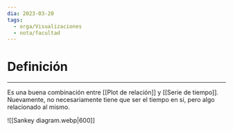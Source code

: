 ```yaml
---
dia: 2023-03-20
tags:
  - orga/Visualizaciones
  - nota/facultad
---
```

# Definición
---
Es una buena combinación entre [[Plot de relación]] y [[Serie de tiempo]]. Nuevamente, no necesariamente tiene que ser el tiempo en si, pero algo relacionado al mismo.

![[Sankey diagram.webp|600]]